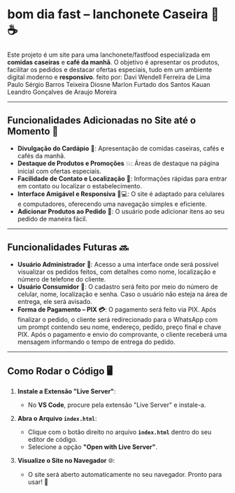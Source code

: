 # bom dia fast – lanchonete Caseira 🍔☕

Este projeto é um site para uma lanchonete/fastfood especializada em **comidas caseiras** e **café da manhã**. O objetivo é apresentar os produtos, facilitar os pedidos e destacar ofertas especiais, tudo em um ambiente digital moderno e **responsivo**.
feito por:
Davi Wendell Ferreira de Lima  
Paulo Sérgio Barros Teixeira
Diosne Marlon Furtado dos Santos
Kauan Leandro Gonçalves de Araujo Moreira

---

## Funcionalidades Adicionadas no Site até o Momento 🚀

- **Divulgação do Cardápio** 📜: Apresentação de comidas caseiras, cafés e cafés da manhã.
- **Destaque de Produtos e Promoções** 💥: Áreas de destaque na página inicial com ofertas especiais.
- **Facilidade de Contato e Localização** 📍: Informações rápidas para entrar em contato ou localizar o estabelecimento.
- **Interface Amigável e Responsiva** 📱💻: O site é adaptado para celulares e computadores, oferecendo uma navegação simples e eficiente.
- **Adicionar Produtos ao Pedido** 🛒: O usuário pode adicionar itens ao seu pedido de maneira fácil.

---

## Funcionalidades Futuras 🔜

- **Usuário Administrador** 🔧: Acesso a uma interface onde será possível visualizar os pedidos feitos, com detalhes como nome, localização e número de telefone do cliente.
- **Usuário Consumidor** 👥: O cadastro será feito por meio do número de celular, nome, localização e senha. Caso o usuário não esteja na área de entrega, ele será avisado.
- **Forma de Pagamento – PIX 💳**: O pagamento será feito via PIX. Após finalizar o pedido, o cliente será redirecionado para o WhatsApp com um prompt contendo seu nome, endereço, pedido, preço final e chave PIX. Após o pagamento e envio do comprovante, o cliente receberá uma mensagem informando o tempo de entrega do pedido.

---

## Como Rodar o Código 🖥️

1. **Instale a Extensão "Live Server"**:  
   - No **VS Code**, procure pela extensão "Live Server" e instale-a.
   
2. **Abra o Arquivo `index.html`**:  
   - Clique com o botão direito no arquivo **`index.html`** dentro do seu editor de código.
   - Selecione a opção **"Open with Live Server"**.

3. **Visualize o Site no Navegador** 🌐:  
   - O site será aberto automaticamente no seu navegador. Pronto para usar! 🎉